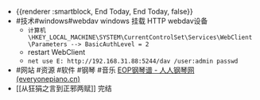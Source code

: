- {{renderer :smartblock, End Today, End Today, false}}
- #技术#windows#webdav windows 挂载 HTTP webdav设备
	- `计算机\HKEY_LOCAL_MACHINE\SYSTEM\CurrentControlSet\Services\WebClient\Parameters --> BasicAuthLevel = 2`
	- restart WebClient
	- `net use E: http://192.168.31.88:5244/dav /user:admin passwd`
- #网站 #资源 #软件 #钢琴 #音乐 [EOP钢琴谱 - 人人钢琴网 (everyonepiano.cn)](https://tw.everyonepiano.cn/index-m.html)
- [[从狂狷之言到正邪两赋]] 完结